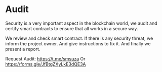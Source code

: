 # Audit
Security is a very important aspect in the blockchain world, we audit and certify smart contracts to ensure that all works in a secure way.

We review and check smart contract. If there is any security threat, we inform the project owner. And give instructions to fix it. And finally we present a report.

Request Audit: https://t.me/smsuza
Or https://forms.gle/JfBtgZXyLkE3dQE3A

